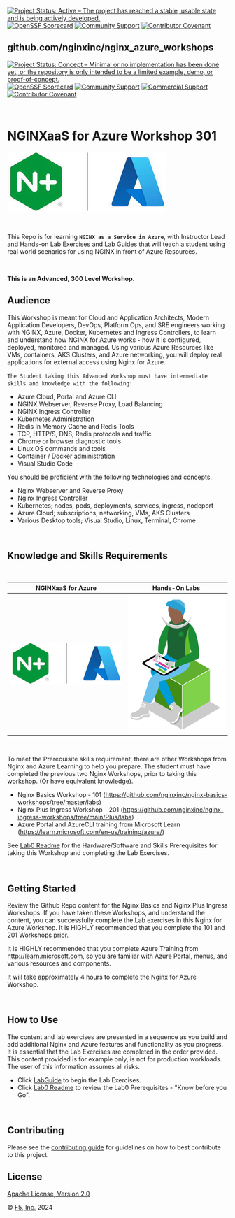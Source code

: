 [![Project Status: Active – The project has reached a stable, usable state and is being actively developed.](https://www.repostatus.org/badges/latest/active.svg)](https://www.repostatus.org/#active)
[![OpenSSF Scorecard](https://api.securityscorecards.dev/projects/github.com/nginxinc/template-repository/badge)](https://securityscorecards.dev/viewer/?uri=github.com/nginxinc/template-repository)
[![Community Support](https://badgen.net/badge/support/community/cyan?icon=awesome)](https://github.com/nginxinc/template-repository/blob/main/SUPPORT.md)
[![Contributor Covenant](https://img.shields.io/badge/Contributor%20Covenant-2.1-4baaaa.svg)](https://github.com/nginxinc/template-repository/main/CODE_OF_CONDUCT.md)

## github.com/nginxinc/nginx_azure_workshops

[![Project Status: Concept – Minimal or no implementation has been done yet, or the repository is only intended to be a limited example, demo, or proof-of-concept.](https://www.repostatus.org/badges/latest/concept.svg)](https://www.repostatus.org/#concept)
[![OpenSSF Scorecard](https://api.securityscorecards.dev/projects/github.com/nginxinc/nginx-azure-workshops/badge)](https://securityscorecards.dev/viewer/?uri=github.com/nginxinc/nginx-azure-workshops)
[![Community Support](https://badgen.net/badge/support/community/cyan?icon=awesome)](https://github.com/nginxinc/nginx-azure-workshops/blob/main/SUPPORT.md) [![Commercial Support](https://badgen.net/badge/support/commercial/cyan?icon=awesome)](http://support.f5.com)
[![Contributor Covenant](https://img.shields.io/badge/Contributor%20Covenant-2.1-4baaaa.svg)](https://github.com/nginxinc/nginx-azure-workshops/main/CODE_OF_CONDUCT.md)

<br/>

# NGINXaaS for Azure Workshop 301

![](labs/media/nginx-azure-icon.png)

<br/>

This Repo is for learning **`NGINX as a Service in Azure`**, with Instructor Lead and Hands-on Lab Exercises and Lab Guides that will teach a student using real world scenarios for using NGINX in front of Azure Resources.

<br>

**This is an Advanced, 300 Level Workshop.**

## Audience

This Workshop is meant for Cloud and Application Architects, Modern Application Developers, DevOps, Platform Ops, and SRE engineers working with NGINX, Azure, Docker, Kubernetes and Ingress Controllers, to learn and understand how NGINX for Azure works - how it is configured, deployed, monitored and managed.  Using various Azure Resources like VMs, containers, AKS Clusters, and Azure networking, you will deploy real applications for external access using Nginx for Azure.

`The Student taking this Advanced Workshop must have intermediate skills and knowledge with the following:`

- Azure Cloud, Portal and Azure CLI
- NGINX Webserver, Reverse Proxy, Load Balancing
- NGINX Ingress Controller
- Kubernetes Administration
- Redis In Memory Cache and Redis Tools
- TCP, HTTP/S, DNS, Redis protocols and traffic
- Chrome or browser diagnostic tools
- Linux OS commands and tools
- Container / Docker administration
- Visual Studio Code

You should be proficient with the following technologies and concepts.

- Nginx Webserver and Reverse Proxy
- Nginx Ingress Controller
- Kubernetes; nodes, pods, deployments, services, ingress, nodeport
- Azure Cloud; subscriptions, networking, VMs, AKS Clusters
- Various Desktop tools; Visual Studio, Linux, Terminal, Chrome

<br/>

## Knowledge and Skills Requirements

<br/>

NGINXaaS for Azure  |  Hands-On Labs
:-------------------------:|:-------------------------:
![](labs/media/nginx-azure-icon.png)  |  ![](labs/media/developer-seated.svg)

<br/>

To meet the Prerequisite skills requirement, there are other Workshops from Nginx and Azure Learning to help you prepare.  The student must have completed the previous two Nginx Workshops, prior to taking this workshop. (Or have equivalent knowledge).  

- Nginx Basics Workshop - 101 (https://github.com/nginxinc/nginx-basics-workshops/tree/master/labs)
- Nginx Plus Ingress Workshop - 201 (https://github.com/nginxinc/nginx-ingress-workshops/tree/main/Plus/labs)
- Azure Portal and AzureCLI training from Microsoft Learn (https://learn.microsoft.com/en-us/training/azure/)

See [Lab0 Readme](/labs/lab0/readme.md) for the Hardware/Software and Skills Prerequisites for taking this Workshop and completing the Lab Exercises.

<br/>

## Getting Started

Review the Github Repo content for the Nginx Basics and Nginx Plus Ingress Workshops.  If you have taken these Workshops, and understand the content, you can successfully complete the Lab exercises in this Nginx for Azure Workshop.  It is HIGHLY recommended that you complete the 101 and 201 Workshops prior.  

It is HIGHLY recommended that you complete Azure Training from http://learn.microsoft.com, so you are familiar with Azure Portal, menus, and various resources and components.

It will take approximately 4 hours to complete the Nginx for Azure Workshop.

<br/>

## How to Use

The content and lab exercises are presented in a sequence as you build and add additional Nginx and Azure features and functionality as you progress.  It is essential that the Lab Exercises are completed in the order provided.  This content provided is for example only, is not for production workloads.  The user of this information assumes all risks.

- Click [LabGuide](labs/Readme.md) to begin the Lab Exercises.
- Click [Lab0 Readme](labs/lab0/Readme.md) to review the Lab0 Prerequisites - "Know before you Go".

<br/>

## Contributing

Please see the [contributing guide](https://github.com/nginxinc/nginx-azure-workshops/blob/main/CONTRIBUTING.md) for guidelines on how to best contribute to this project.

## License

[Apache License, Version 2.0](https://github.com/nginxinc/nginx-azure-workshops/blob/main/LICENSE)

&copy; [F5, Inc.](https://www.f5.com/) 2024
